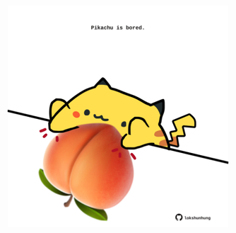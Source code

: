 <!-- built at 27/04/2022, 15:01:11 UTC -->
<p align="center">
  <img width="500" height="500" src="./ReadmeImage.svg">
</p>
